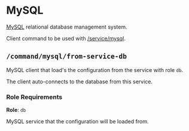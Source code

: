 # MySQL

[MySQL] relational database management system.

Client command to be used with [/service/mysql](https://github.com/Parakoopa/riptide-repo/tree/master/service/mysql).


## `/command/mysql/from-service-db`

MySQL client that load's the configuration from the service with role `db`.

The client auto-connects to the database from this service.

### Role Requirements

**Role**: `db`

MySQL service that the configuration will be loaded from.

[mysql]: https://www.mysql.com/
